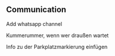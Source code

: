 ## Communication
Add whatsapp channel

Kummerummer, wenn wer draußen wartet

Info zu der Parkplatzmarkierung einfügen